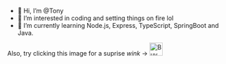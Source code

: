 - 👋 Hi, I’m @Tony
- 👀 I’m interested in coding and setting things on fire lol
- 🌱 I’m currently learning Node.js, Express, TypeScript, SpringBoot and Java.

Also, try clicking this image for a suprise *wink* ->
<a href="https://www.buymeacoffee.com/anthonydedios" rel="nofollow"><img src="https://camo.githubusercontent.com/3ba8042b343d12b84b85d2e6563376af4150f9cd09e72428349c1656083c8b5a/68747470733a2f2f63646e2e6275796d6561636f666665652e636f6d2f627574746f6e732f64656661756c742d6f72616e67652e706e67" alt="Buy Me A Coffee" height="30" data-canonical-src="https://cdn.buymeacoffee.com/buttons/default-orange.png" style="max-width: 100%;"></a>

<!---
TonyAndTheFunkyBunch/TonyAndTheFunkyBunch is a ✨ special ✨ repository because its `README.md` (this file) appears on your GitHub profile.
You can click the Preview link to take a look at your changes.
--->
